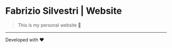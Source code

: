 Fabrizio Silvestri | Website
============================

> This is my personal website :tada:

---

Developed with :heart:
